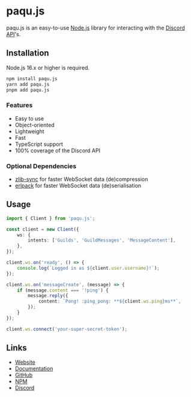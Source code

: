 # paqu.js

paqu.js is an easy-to-use [Node.js](https://nodejs.org/) library for interacting with the [Discord API](https://discord.com/developers/docs/)'s.

## Installation

Node.js 16.x or higher is required.

```bash
npm install paqu.js
yarn add paqu.js
pnpm add paqu.js
```

### Features

-   Easy to use
-   Object-oriented
-   Lightweight
-   Fast
-   TypeScript support
-   100% coverage of the Discord API

### Optional Dependencies

-   [zlib-sync](https://www.npmjs.com/package/zlib-sync) for faster WebSocket data (de)compression
-   [erlpack](https://www.npmjs.com/package/erlpack) for faster WebSocket data (de)serialisation

## Usage

```ts
import { Client } from 'paqu.js';

const client = new Client({
    ws: {
        intents: ['Guilds', 'GuildMessages', 'MessageContent'],
    },
});

client.ws.on('ready', () => {
    console.log(`Logged in as ${client.user.username}!`);
});

client.ws.on('messageCreate', (message) => {
    if (message.content === '!ping') {
        message.reply({
            content: `Pong! :ping_pong: **${client.ws.ping}ms**`,
        });
    }
});

client.ws.connect('your-super-secret-token');
```

## Links

-   [Website](https://paqujs.github.io/)
-   [Documentation](https://paqujs.github.io/packages/sharding)
-   [GitHub](https://github.com/paqujs/paqujs/tree/main/packages/sharding)
-   [NPM](https://www.npmjs.com/package/@paqujs/sharding)
-   [Discord](https://discord.gg/fJva3Scm5G)
